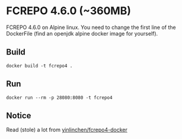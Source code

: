 # FCREPO 4.6.0 (~360MB)
FCREPO 4.6.0 on Alpine linux.
You need to change the first line of the DockerFile (find an openjdk alpine docker image for yourself).
## Build
``` console
docker build -t fcrepo4 .
```
## Run
``` console
docker run --rm -p 28080:8080 -t fcrepo4 
```
## Notice
Read (stole) a lot from [yinlinchen/fcrepo4-docker](https://github.com/yinlinchen/fcrepo4-docker)
